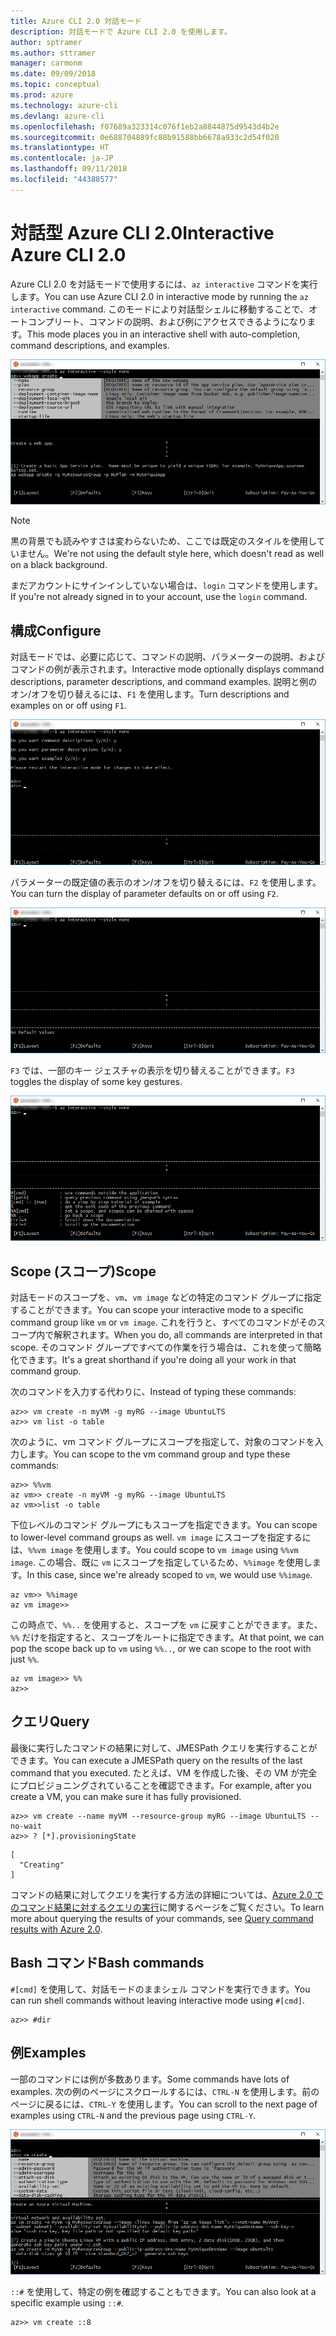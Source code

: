 ```yaml
---
title: Azure CLI 2.0 対話モード
description: 対話モードで Azure CLI 2.0 を使用します。
author: sptramer
ms.author: sttramer
manager: carmonm
ms.date: 09/09/2018
ms.topic: conceptual
ms.prod: azure
ms.technology: azure-cli
ms.devlang: azure-cli
ms.openlocfilehash: f07689a323314c076f1eb2a8844875d9543d4b2e
ms.sourcegitcommit: 0e688704889fc88b91588bb6678a933c2d54f020
ms.translationtype: HT
ms.contentlocale: ja-JP
ms.lasthandoff: 09/11/2018
ms.locfileid: "44388577"
---
```

# <a name="interactive-azure-cli-20"></a><span data-ttu-id="4d444-103">対話型 Azure CLI 2.0</span><span class="sxs-lookup"><span data-stu-id="4d444-103">Interactive Azure CLI 2.0</span></span>

<span data-ttu-id="4d444-104">Azure CLI 2.0 を対話モードで使用するには、`az interactive` コマンドを実行します。</span><span class="sxs-lookup"><span data-stu-id="4d444-104">You can use Azure CLI 2.0 in interactive mode by running the `az interactive` command.</span></span>
<span data-ttu-id="4d444-105">このモードにより対話型シェルに移動することで、オートコンプリート、コマンドの説明、および例にアクセスできるようになります。</span><span class="sxs-lookup"><span data-stu-id="4d444-105">This mode places you in an interactive shell with auto-completion, command descriptions, and examples.</span></span>

![対話モード](./media/interactive-azure-cli/webapp-create.png)

> [!NOTE]
> <span data-ttu-id="4d444-107">黒の背景でも読みやすさは変わらないため、ここでは既定のスタイルを使用していません。</span><span class="sxs-lookup"><span data-stu-id="4d444-107">We're not using the default style here, which doesn't read as well on a black background.</span></span>

<span data-ttu-id="4d444-108">まだアカウントにサインインしていない場合は、`login` コマンドを使用します。</span><span class="sxs-lookup"><span data-stu-id="4d444-108">If you're not already signed in to your account, use the `login` command.</span></span>

## <a name="configure"></a><span data-ttu-id="4d444-109">構成</span><span class="sxs-lookup"><span data-stu-id="4d444-109">Configure</span></span>

<span data-ttu-id="4d444-110">対話モードでは、必要に応じて、コマンドの説明、パラメーターの説明、およびコマンドの例が表示されます。</span><span class="sxs-lookup"><span data-stu-id="4d444-110">Interactive mode optionally displays command descriptions, parameter descriptions, and command examples.</span></span>
<span data-ttu-id="4d444-111">説明と例のオン/オフを切り替えるには、`F1` を使用します。</span><span class="sxs-lookup"><span data-stu-id="4d444-111">Turn descriptions and examples on or off using `F1`.</span></span>

![説明と例](./media/interactive-azure-cli/descriptions-and-examples.png)

<span data-ttu-id="4d444-113">パラメーターの既定値の表示のオン/オフを切り替えるには、`F2` を使用します。</span><span class="sxs-lookup"><span data-stu-id="4d444-113">You can turn the display of parameter defaults on or off using `F2`.</span></span>

![既定値](./media/interactive-azure-cli/defaults.png)

<span data-ttu-id="4d444-115">`F3` では、一部のキー ジェスチャの表示を切り替えることができます。</span><span class="sxs-lookup"><span data-stu-id="4d444-115">`F3` toggles the display of some key gestures.</span></span>

![ジェスチャ](./media/interactive-azure-cli/gestures.png)

## <a name="scope"></a><span data-ttu-id="4d444-117">Scope (スコープ)</span><span class="sxs-lookup"><span data-stu-id="4d444-117">Scope</span></span>

<span data-ttu-id="4d444-118">対話モードのスコープを、`vm`、`vm image` などの特定のコマンド グループに指定することができます。</span><span class="sxs-lookup"><span data-stu-id="4d444-118">You can scope your interactive mode to a specific command group like `vm` or `vm image`.</span></span>
<span data-ttu-id="4d444-119">これを行うと、すべてのコマンドがそのスコープ内で解釈されます。</span><span class="sxs-lookup"><span data-stu-id="4d444-119">When you do, all commands are interpreted in that scope.</span></span>
<span data-ttu-id="4d444-120">そのコマンド グループですべての作業を行う場合は、これを使って簡略化できます。</span><span class="sxs-lookup"><span data-stu-id="4d444-120">It's a great shorthand if you're doing all your work in that command group.</span></span>

<span data-ttu-id="4d444-121">次のコマンドを入力する代わりに、</span><span class="sxs-lookup"><span data-stu-id="4d444-121">Instead of typing these commands:</span></span>

```azurecli
az>> vm create -n myVM -g myRG --image UbuntuLTS
az>> vm list -o table
```

<span data-ttu-id="4d444-122">次のように、vm コマンド グループにスコープを指定して、対象のコマンドを入力します。</span><span class="sxs-lookup"><span data-stu-id="4d444-122">You can scope to the vm command group and type these commands:</span></span>

```azurecli
az>> %%vm
az vm>> create -n myVM -g myRG --image UbuntuLTS
az vm>>list -o table
```

<span data-ttu-id="4d444-123">下位レベルのコマンド グループにもスコープを指定できます。</span><span class="sxs-lookup"><span data-stu-id="4d444-123">You can scope to lower-level command groups as well.</span></span>
<span data-ttu-id="4d444-124">`vm image` にスコープを指定するには、`%%vm image` を使用します。</span><span class="sxs-lookup"><span data-stu-id="4d444-124">You could scope to `vm image` using `%%vm image`.</span></span>
<span data-ttu-id="4d444-125">この場合、既に `vm` にスコープを指定しているため、`%%image` を使用します。</span><span class="sxs-lookup"><span data-stu-id="4d444-125">In this case, since we're already scoped to `vm`, we would use `%%image`.</span></span>

```azurecli
az vm>> %%image
az vm image>>
```

<span data-ttu-id="4d444-126">この時点で、`%%..` を使用すると、スコープを `vm` に戻すことができます。また、`%%` だけを指定すると、スコープをルートに指定できます。</span><span class="sxs-lookup"><span data-stu-id="4d444-126">At that point, we can pop the scope back up to `vm` using `%%..`, or we can scope to the root with just `%%`.</span></span>

```azurecli
az vm image>> %%
az>>
```

## <a name="query"></a><span data-ttu-id="4d444-127">クエリ</span><span class="sxs-lookup"><span data-stu-id="4d444-127">Query</span></span>

<span data-ttu-id="4d444-128">最後に実行したコマンドの結果に対して、JMESPath クエリを実行することができます。</span><span class="sxs-lookup"><span data-stu-id="4d444-128">You can execute a JMESPath query on the results of the last command that you executed.</span></span>
<span data-ttu-id="4d444-129">たとえば、VM を作成した後、その VM が完全にプロビジョニングされていることを確認できます。</span><span class="sxs-lookup"><span data-stu-id="4d444-129">For example, after you create a VM, you can make sure it has fully provisioned.</span></span>

```azurecli
az>> vm create --name myVM --resource-group myRG --image UbuntuLTS --no-wait
az>> ? [*].provisioningState
```

```output
[
  "Creating"
]
```

<span data-ttu-id="4d444-130">コマンドの結果に対してクエリを実行する方法の詳細については、[Azure 2.0 でのコマンド結果に対するクエリの実行](query-azure-cli.md)に関するページをご覧ください。</span><span class="sxs-lookup"><span data-stu-id="4d444-130">To learn more about querying the results of your commands, see [Query command results with Azure 2.0](query-azure-cli.md).</span></span>

## <a name="bash-commands"></a><span data-ttu-id="4d444-131">Bash コマンド</span><span class="sxs-lookup"><span data-stu-id="4d444-131">Bash commands</span></span>

<span data-ttu-id="4d444-132">`#[cmd]` を使用して、対話モードのままシェル コマンドを実行できます。</span><span class="sxs-lookup"><span data-stu-id="4d444-132">You can run shell commands without leaving interactive mode using `#[cmd]`.</span></span>

```azurecli
az>> #dir
```

## <a name="examples"></a><span data-ttu-id="4d444-133">例</span><span class="sxs-lookup"><span data-stu-id="4d444-133">Examples</span></span>

<span data-ttu-id="4d444-134">一部のコマンドには例が多数あります。</span><span class="sxs-lookup"><span data-stu-id="4d444-134">Some commands have lots of examples.</span></span>
<span data-ttu-id="4d444-135">次の例のページにスクロールするには、`CTRL-N` を使用します。前のページに戻るには、`CTRL-Y` を使用します。</span><span class="sxs-lookup"><span data-stu-id="4d444-135">You can scroll to the next page of examples using `CTRL-N` and the previous page using `CTRL-Y`.</span></span>

![例](./media/interactive-azure-cli/examples.png)

<span data-ttu-id="4d444-137">`::#` を使用して、特定の例を確認することもできます。</span><span class="sxs-lookup"><span data-stu-id="4d444-137">You can also look at a specific example using `::#`.</span></span>

```azurecli
az>> vm create ::8
```
